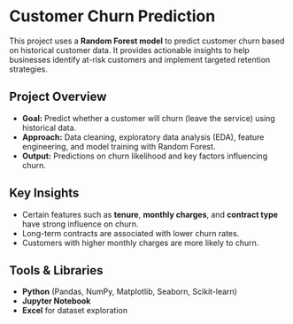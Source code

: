 # Customer Churn Prediction

This project uses a **Random Forest model** to predict customer churn based on historical customer data. It provides actionable insights to help businesses identify at-risk customers and implement targeted retention strategies.

## Project Overview
- **Goal:** Predict whether a customer will churn (leave the service) using historical data.
- **Approach:** Data cleaning, exploratory data analysis (EDA), feature engineering, and model training with Random Forest.
- **Output:** Predictions on churn likelihood and key factors influencing churn.

## Key Insights
- Certain features such as **tenure**, **monthly charges**, and **contract type** have strong influence on churn.
- Long-term contracts are associated with lower churn rates.
- Customers with higher monthly charges are more likely to churn.

## Tools & Libraries
- **Python** (Pandas, NumPy, Matplotlib, Seaborn, Scikit-learn)
- **Jupyter Notebook**
- **Excel** for dataset exploration
